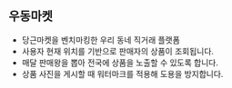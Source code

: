 ## 우동마켓

* 당근마켓을 벤치마킹한 우리 동네 직거래 플랫폼
* 사용자 현재 위치를 기반으로 판매자의 상품이 조회됩니다.
* 매달 판매왕을 뽑아 전국에 상품을 노출할 수 있도록 합니다.
* 상품 사진을 게시할 때 워터마크를 적용해 도용을 방지합니다.
